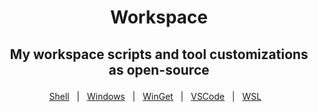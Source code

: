 <h1 align="center">
    <p>Workspace<p>
</h1>

<h2 align="center">
     <p>My workspace scripts and tool customizations as open-source<p>
</h2>


<div align="center">

[Shell](Shell%20Customization/PowerShell/README.md)&nbsp;&nbsp;&nbsp;|&nbsp;&nbsp;&nbsp;[Windows](Windows/README.md)&nbsp;&nbsp;&nbsp;|&nbsp;&nbsp;&nbsp;[WinGet](WinGet/README.md)&nbsp;&nbsp;&nbsp;|&nbsp;&nbsp;&nbsp;[VSCode](VSCode/README.md)&nbsp;&nbsp;&nbsp;|&nbsp;&nbsp;&nbsp;[WSL](WSL/README.md)&nbsp;&nbsp;&nbsp;

</div>